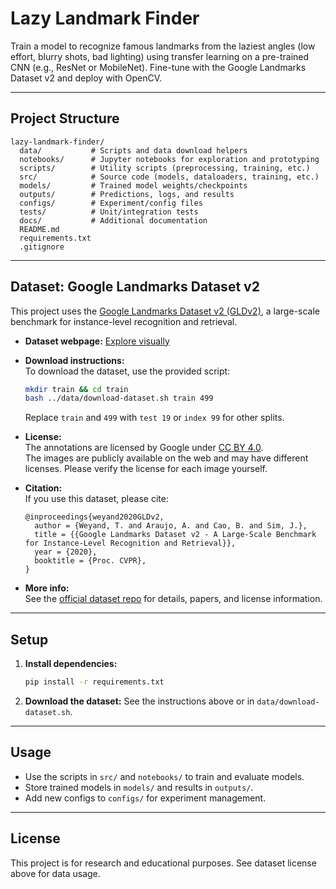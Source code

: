 # Lazy Landmark Finder

Train a model to recognize famous landmarks from the laziest angles (low effort, blurry shots, bad lighting) using transfer learning on a pre-trained CNN (e.g., ResNet or MobileNet). Fine-tune with the Google Landmarks Dataset v2 and deploy with OpenCV.

---

## Project Structure

```
lazy-landmark-finder/
  data/           # Scripts and data download helpers
  notebooks/      # Jupyter notebooks for exploration and prototyping
  scripts/        # Utility scripts (preprocessing, training, etc.)
  src/            # Source code (models, dataloaders, training, etc.)
  models/         # Trained model weights/checkpoints
  outputs/        # Predictions, logs, and results
  configs/        # Experiment/config files
  tests/          # Unit/integration tests
  docs/           # Additional documentation
  README.md
  requirements.txt
  .gitignore
```

---

## Dataset: Google Landmarks Dataset v2

This project uses the [Google Landmarks Dataset v2 (GLDv2)](https://github.com/cvdfoundation/google-landmark), a large-scale benchmark for instance-level recognition and retrieval.

- **Dataset webpage:** [Explore visually](https://storage.googleapis.com/gld-v2/web/index.html)
- **Download instructions:**  
  To download the dataset, use the provided script:

  ```bash
  mkdir train && cd train
  bash ../data/download-dataset.sh train 499
  ```

  Replace `train` and `499` with `test 19` or `index 99` for other splits.

- **License:**  
  The annotations are licensed by Google under [CC BY 4.0](https://creativecommons.org/licenses/by/4.0/).  
  The images are publicly available on the web and may have different licenses. Please verify the license for each image yourself.

- **Citation:**  
  If you use this dataset, please cite:

  ```
  @inproceedings{weyand2020GLDv2,
    author = {Weyand, T. and Araujo, A. and Cao, B. and Sim, J.},
    title = {{Google Landmarks Dataset v2 - A Large-Scale Benchmark for Instance-Level Recognition and Retrieval}},
    year = {2020},
    booktitle = {Proc. CVPR},
  }
  ```

- **More info:**  
  See the [official dataset repo](https://github.com/cvdfoundation/google-landmark) for details, papers, and license information.

---

## Setup

1. **Install dependencies:**
   ```bash
   pip install -r requirements.txt
   ```
2. **Download the dataset:**
   See the instructions above or in `data/download-dataset.sh`.

---

## Usage

- Use the scripts in `src/` and `notebooks/` to train and evaluate models.
- Store trained models in `models/` and results in `outputs/`.
- Add new configs to `configs/` for experiment management.

---

## License

This project is for research and educational purposes. See dataset license above for data usage.
